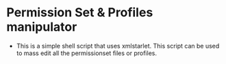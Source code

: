 # Permission Set & Profiles manipulator

* This is a simple shell script that uses xmlstarlet. This script can be used to mass edit all the permissionset files or profiles. 
